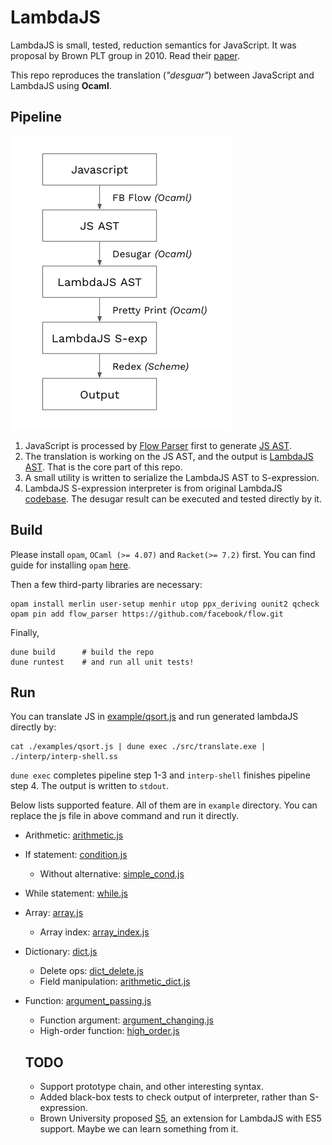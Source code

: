 # LambdaJS

LambdaJS is small, tested, reduction semantics for JavaScript. It was proposal by
Brown PLT group in 2010. Read their [paper](http://cs.brown.edu/~sk/Publications/Papers/Published/gsk-essence-javascript/). 

This repo reproduces the translation (*"desguar"*) between JavaScript and LambdaJS using **Ocaml**.


## Pipeline
![pipeline](./pipline.png)

1. JavaScript is processed by [Flow Parser](https://flow.org/) first to generate [JS AST](https://github.com/facebook/flow/blob/master/src/parser/flow_ast.ml). 
2. The translation is working on the JS AST, and the output is [LambdaJS AST](https://github.com/Lw-Cui/lambdaJS/blob/master/lib/desugar.ml). That is the core part of this repo.
3. A small utility is written to serialize the LambdaJS AST to S-expression.
4. LambdaJS S-expression interpreter is from original LambdaJS [codebase](https://github.com/brownplt/LambdaJS). The desugar result can be executed and tested directly by it.

## Build

Please install `opam`, `OCaml (>= 4.07)` and `Racket(>= 7.2)` first. You can find guide for installing `opam` [here](https://pl.cs.jhu.edu/fpse/coding.html).

Then a few third-party libraries are necessary:
```
opam install merlin user-setup menhir utop ppx_deriving ounit2 qcheck
opam pin add flow_parser https://github.com/facebook/flow.git
```

Finally,
```
dune build      # build the repo
dune runtest    # and run all unit tests!
```

## Run

You can translate JS in [example/qsort.js](./examples/qsort.js) and run generated lambdaJS directly by:
```
cat ./examples/qsort.js | dune exec ./src/translate.exe | ./interp/interp-shell.ss  
```

`dune exec` completes pipeline step 1-3 and `interp-shell` finishes pipeline step 4. The output is written to `stdout`.

Below lists supported feature. All of them are in `example` directory. You can replace the js file in above command and run it directly.

* Arithmetic: [arithmetic.js](./examples/arithmetic.js)
* If statement: [condition.js](./examples/condition.js)
  * Without alternative: [simple_cond.js](./examples/simple_cond.js)
* While statement: [while.js](./examples/while.js)
* Array: [array.js](./examples/array.js)
  * Array index: [array_index.js](./examples/array_index.js)
* Dictionary: [dict.js](./examples/dict.js)
  * Delete ops: [dict_delete.js](./examples/dict_delete.js)
  * Field manipulation: [arithmetic_dict.js](./examples/arithmetic_dict.js)
* Function: [argument_passing.js](./examples/argument_passing.js)
  * Function argument: [argument_changing.js](./examples/argument_changing.js)
  * High-order function: [high_order.js](./examples/high_order.js)

  ## TODO

  * Support prototype chain, and other interesting syntax.
  * Added black-box tests to check output of interpreter, rather than S-expression.
  * Brown University proposed [S5](https://cs.brown.edu/~sk/Publications/Papers/Published/pclpk-s5-semantics/), an extension for LambdaJS with ES5 support. Maybe we can learn something from it.
